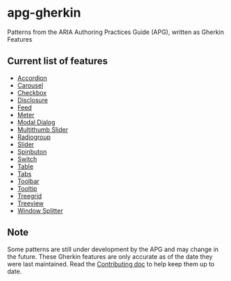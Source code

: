 # apg-gherkin

Patterns from the ARIA Authoring Practices Guide (APG), written as Gherkin Features

## Current list of features

* [Accordion](features/accordion.feature)
* [Carousel](features/carousel.feature)
* [Checkbox](features/checkbox.feature)
* [Disclosure](features/disclosure.feature)
* [Feed](features/feed.feature)
* [Meter](features/meter.feature)
* [Modal Dialog](features/modal-dialog.feature)
* [Multithumb Slider](features/multithumb-slider.feature)
* [Radiogroup](features/radiogroup.feature)
* [Slider](features/slider.feature)
* [Spinbuton](features/spinbutton.feature)
* [Switch](features/switch.feature)
* [Table](features/table.feature)
* [Tabs](features/tabs.feature)
* [Toolbar](features/toolbar.feature)
* [Tooltip](features/tooltip.feature)
* [Treegrid](features/treegrid.feature)
* [Treeview](features/treeview.feature)
* [Window Splitter](features/window-splitter.feature)

## Note

Some patterns are still under development by the APG and may change in the future.
These Gherkin features are only accurate as of the date they were last maintained.
Read the [Contributing doc](CONTRIBUTING.md) to help keep them up to date.